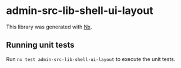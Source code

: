 # admin-src-lib-shell-ui-layout

This library was generated with [Nx](https://nx.dev).

## Running unit tests

Run `nx test admin-src-lib-shell-ui-layout` to execute the unit tests.
